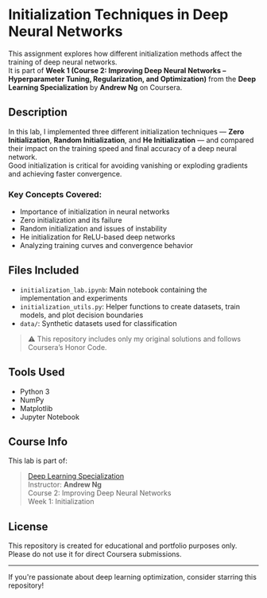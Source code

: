 # Initialization Techniques in Deep Neural Networks 

This assignment explores how different initialization methods affect the training of deep neural networks.  
It is part of **Week 1 (Course 2: Improving Deep Neural Networks – Hyperparameter Tuning, Regularization, and Optimization)** from the **Deep Learning Specialization** by **Andrew Ng** on Coursera.

##  Description

In this lab, I implemented three different initialization techniques — **Zero Initialization**, **Random Initialization**, and **He Initialization** — and compared their impact on the training speed and final accuracy of a deep neural network.  
Good initialization is critical for avoiding vanishing or exploding gradients and achieving faster convergence.

### Key Concepts Covered:
- Importance of initialization in neural networks
- Zero initialization and its failure
- Random initialization and issues of instability
- He initialization for ReLU-based deep networks
- Analyzing training curves and convergence behavior

##  Files Included

- `initialization_lab.ipynb`: Main notebook containing the implementation and experiments
- `initialization_utils.py`: Helper functions to create datasets, train models, and plot decision boundaries
- `data/`: Synthetic datasets used for classification

> ⚠️ This repository includes only my original solutions and follows Coursera’s Honor Code.

##  Tools Used

- Python 3
- NumPy
- Matplotlib
- Jupyter Notebook

##  Course Info

This lab is part of:
> [Deep Learning Specialization](https://www.coursera.org/specializations/deep-learning)  
> Instructor: **Andrew Ng**  
> Course 2: Improving Deep Neural Networks  
> Week 1: Initialization

##  License

This repository is created for educational and portfolio purposes only. Please do not use it for direct Coursera submissions.

---

 If you're passionate about deep learning optimization, consider starring this repository!
